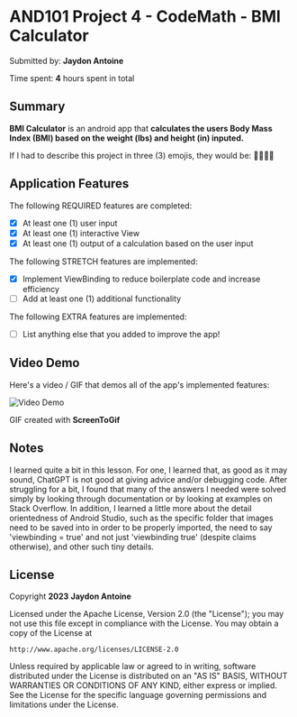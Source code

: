 <!-- (This is a comment) INSTRUCTIONS: Go through this page and fill out any **bolded** entries with their correct values.-->

# AND101 Project 4 - CodeMath - BMI Calculator

Submitted by: **Jaydon Antoine**

Time spent: **4** hours spent in total

## Summary

**BMI Calculator** is an android app that **calculates the users Body Mass Index (BMI) based on the weight (lbs) and height (in) inputed.**

If I had to describe this project in three (3) emojis, they would be: **🧮💪🏾🧬**

## Application Features

<!-- (This is a comment) Please be sure to change the [ ] to [x] for any features you completed.  If a feature is not checked [x], you might miss the points for that item! -->

The following REQUIRED features are completed:

- [X] At least one (1) user input
- [X] At least one (1) interactive View
- [X] At least one (1) output of a calculation based on the user input

The following STRETCH features are implemented:

- [X] Implement ViewBinding to reduce boilerplate code and increase efficiency
- [ ] Add at least one (1) additional functionality

The following EXTRA features are implemented:

- [ ] List anything else that you added to improve the app!

## Video Demo

Here's a video / GIF that demos all of the app's implemented features:

<img src=https://i.imgur.com/bDYvrey.gif title='Video Demo' width='' alt='Video Demo' />

GIF created with **ScreenToGif**

<!-- Recommended tools:
- [Kap](https://getkap.co/) for macOS
- [ScreenToGif](https://www.screentogif.com/) for Windows
- [peek](https://github.com/phw/peek) for Linux. -->

## Notes

I learned quite a bit in this lesson. For one, I learned that, as good as it may sound, ChatGPT is not good at giving advice and/or debugging code.
After struggling for a bit, I found that many of the answers I needed were solved simply by looking through documentation or by looking at examples on Stack Overflow.
In addition, I learned a little more about the detail orientedness of Android Studio, such as the specific folder that images need to be saved into in order to be properly imported, the need to say 'viewbinding = true' and not just 'viewbinding true' (despite claims otherwise),
and other such tiny details. 

## License

Copyright **2023** **Jaydon Antoine**

Licensed under the Apache License, Version 2.0 (the "License");
you may not use this file except in compliance with the License.
You may obtain a copy of the License at

    http://www.apache.org/licenses/LICENSE-2.0

Unless required by applicable law or agreed to in writing, software
distributed under the License is distributed on an "AS IS" BASIS,
WITHOUT WARRANTIES OR CONDITIONS OF ANY KIND, either express or implied.
See the License for the specific language governing permissions and
limitations under the License.
